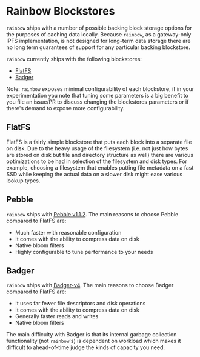 # Rainbow Blockstores

`rainbow` ships with a number of possible backing block storage options for the purposes of caching data locally.
Because `rainbow`, as a gateway-only IPFS implementation, is not designed for long-term data storage there are no long
term guarantees of support for any particular backing blockstore.

`rainbow` currently ships with the following blockstores:

- [FlatFS](#flatfs)
- [Badger](#badger)

Note: `rainbow` exposes minimal configurability of each blockstore, if in your experimentation you note that tuning some
parameters is a big benefit to you file an issue/PR to discuss changing the blockstores parameters or if there's demand
to expose more configurability.

## FlatFS

FlatFS is a fairly simple blockstore that puts each block into a separate file on disk. Due to the heavy usage of the
filesystem (i.e. not just how bytes are stored on disk but file and directory structure as well) there are various
optimizations to be had in selection of the filesystem and disk types. For example, choosing a filesystem that enables
putting file metadata on a fast SSD while keeping the actual data on a slower disk might ease various lookup types.

## Pebble

`rainbow` ships with [Pebble v1.1.2](https://github.com/cockroachdb/pebble).
The main reasons to choose Pebble compared to FlatFS are:
- Much faster with reasonable configuration
- It comes with the ability to compress data on disk
- Native bloom filters
- Highly configurable to tune performance to your needs

## Badger

`rainbow` ships with [Badger-v4](https://github.com/dgraph-io/badger).
The main reasons to choose Badger compared to FlatFS are:
- It uses far fewer file descriptors and disk operations
- It comes with the ability to compress data on disk
- Generally faster reads and writes
- Native bloom filters

The main difficulty with Badger is that its internal garbage collection functionality (not `rainbow`'s) is dependent on
workload which makes it difficult to ahead-of-time judge the kinds of capacity you need.
